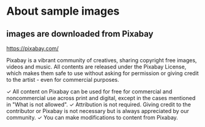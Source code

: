 # About sample images 
## images are downloaded from Pixabay 
https://pixabay.com/

Pixabay is a vibrant community of creatives, sharing copyright free images, videos and music. All contents are released under the Pixabay License, which makes them safe to use without asking for permission or giving credit to the artist - even for commercial purposes.

✓ All content on Pixabay can be used for free for commercial and noncommercial use across print and digital, except in the cases mentioned in "What is not allowed".
✓	Attribution is not required. Giving credit to the contributor or Pixabay is not necessary but is always appreciated by our community.
✓	You can make modifications to content from Pixabay.